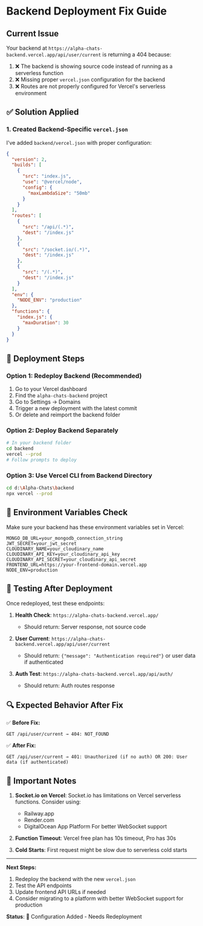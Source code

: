 # Backend Deployment Fix Guide

## Current Issue
Your backend at `https://alpha-chats-backend.vercel.app/api/user/current` is returning a 404 because:

1. ❌ The backend is showing source code instead of running as a serverless function
2. ❌ Missing proper `vercel.json` configuration for the backend
3. ❌ Routes are not properly configured for Vercel's serverless environment

## ✅ Solution Applied

### 1. Created Backend-Specific `vercel.json`
I've added `backend/vercel.json` with proper configuration:

```json
{
  "version": 2,
  "builds": [
    {
      "src": "index.js",
      "use": "@vercel/node",
      "config": {
        "maxLambdaSize": "50mb"
      }
    }
  ],
  "routes": [
    {
      "src": "/api/(.*)",
      "dest": "/index.js"
    },
    {
      "src": "/socket.io/(.*)",
      "dest": "/index.js"
    },
    {
      "src": "/(.*)",
      "dest": "/index.js"
    }
  ],
  "env": {
    "NODE_ENV": "production"
  },
  "functions": {
    "index.js": {
      "maxDuration": 30
    }
  }
}
```

## 🚀 Deployment Steps

### Option 1: Redeploy Backend (Recommended)
1. Go to your Vercel dashboard
2. Find the `alpha-chats-backend` project
3. Go to Settings → Domains
4. Trigger a new deployment with the latest commit
5. Or delete and reimport the backend folder

### Option 2: Deploy Backend Separately
```bash
# In your backend folder
cd backend
vercel --prod
# Follow prompts to deploy
```

### Option 3: Use Vercel CLI from Backend Directory
```bash
cd d:\Alpha-Chats\backend
npx vercel --prod
```

## 🔧 Environment Variables Check

Make sure your backend has these environment variables set in Vercel:

```
MONGO_DB_URL=your_mongodb_connection_string
JWT_SECRET=your_jwt_secret
CLOUDINARY_NAME=your_cloudinary_name
CLOUDINARY_API_KEY=your_cloudinary_api_key
CLOUDINARY_API_SECRET=your_cloudinary_api_secret
FRONTEND_URL=https://your-frontend-domain.vercel.app
NODE_ENV=production
```

## 🧪 Testing After Deployment

Once redeployed, test these endpoints:

1. **Health Check**: `https://alpha-chats-backend.vercel.app/`
   - Should return: Server response, not source code

2. **User Current**: `https://alpha-chats-backend.vercel.app/api/user/current`
   - Should return: `{"message": "Authentication required"}` or user data if authenticated

3. **Auth Test**: `https://alpha-chats-backend.vercel.app/api/auth/`
   - Should return: Auth routes response

## 🔍 Expected Behavior After Fix

✅ **Before Fix:**
```
GET /api/user/current → 404: NOT_FOUND
```

✅ **After Fix:**
```
GET /api/user/current → 401: Unauthorized (if no auth) OR 200: User data (if authenticated)
```

## 🚨 Important Notes

1. **Socket.io on Vercel**: Socket.io has limitations on Vercel serverless functions. Consider using:
   - Railway.app
   - Render.com
   - DigitalOcean App Platform
   For better WebSocket support

2. **Function Timeout**: Vercel free plan has 10s timeout, Pro has 30s

3. **Cold Starts**: First request might be slow due to serverless cold starts

---

**Next Steps:**
1. Redeploy the backend with the new `vercel.json`
2. Test the API endpoints
3. Update frontend API URLs if needed
4. Consider migrating to a platform with better WebSocket support for production

**Status**: 🔧 Configuration Added - Needs Redeployment
